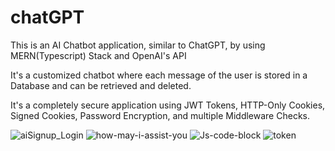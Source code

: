 # chatGPT

This is an AI Chatbot application, similar to ChatGPT, by using MERN(Typescript) Stack and OpenAI's API

It's a customized chatbot where each message of the user is stored in a Database and can be retrieved and deleted.

It's a completely secure application using JWT Tokens, HTTP-Only Cookies, Signed Cookies, Password Encryption, and multiple Middleware Checks.

![aiSignup_Login](https://github.com/sarthakbiswas97/chatGPT/assets/95311791/0ce061bf-d58a-40b4-898b-5fb9eb06b640)
![how-may-i-assist-you](https://github.com/sarthakbiswas97/chatGPT/assets/95311791/e13fc14a-7769-4a23-ae88-d3891413649e)
![Js-code-block](https://github.com/sarthakbiswas97/chatGPT/assets/95311791/7cff2951-1d07-4637-a60c-032c1cd70a8e)
![token](https://github.com/sarthakbiswas97/chatGPT/assets/95311791/eb56af33-a112-4b43-80b9-3cc6435fe8e7)
